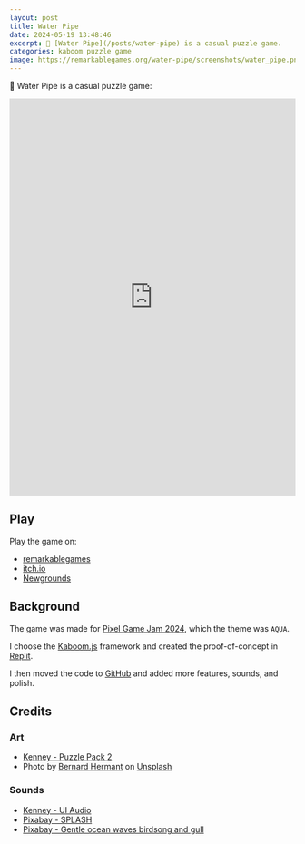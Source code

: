 ```yaml
---
layout: post
title: Water Pipe
date: 2024-05-19 13:48:46
excerpt: 🚰 [Water Pipe](/posts/water-pipe) is a casual puzzle game.
categories: kaboom puzzle game
image: https://remarkablegames.org/water-pipe/screenshots/water_pipe.png
---
```


🚰 Water Pipe is a casual puzzle game:

<iframe src="https://remarkablegames.org/water-pipe/" frameBorder="0" width="100%" height="700" style="display: block; margin: 0 auto;"></iframe>

## Play

Play the game on:

- [remarkablegames](https://remarkablegames.org/water-pipe/)
- [itch.io](https://remarkablegames.itch.io/water-pipe)
- [Newgrounds](https://www.newgrounds.com/portal/view/930938)

## Background

The game was made for [Pixel Game Jam 2024](https://itch.io/jam/-pixel-game-jam-2024), which the theme was `AQUA`.

I choose the [Kaboom.js](https://kaboomjs.com/) framework and created the proof-of-concept in [Replit](https://replit.com/@remarkablemark/Water-Pipe).

I then moved the code to [GitHub](https://github.com/remarkablegames/water-pipe) and added more features, sounds, and polish.

## Credits

### Art

- [Kenney - Puzzle Pack 2](https://kenney.nl/assets/puzzle-pack-2)
- Photo by [Bernard Hermant](https://unsplash.com/@bernardhermant) on [Unsplash](https://unsplash.com/photos/brown-concrete-brick-t4DuoDHjxrQ)

### Sounds

- [Kenney - UI Audio](https://kenney.nl/assets/ui-audio)
- [Pixabay - SPLASH](https://pixabay.com/sound-effects/splash-by-blaukreuz-6261/)
- [Pixabay - Gentle ocean waves birdsong and gull](https://pixabay.com/sound-effects/gentle-ocean-waves-birdsong-and-gull-7109/)
